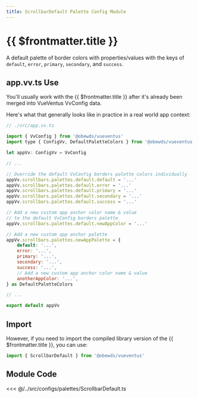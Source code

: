 ```yaml
---
title: ScrollbarDefault Palette Config Module
---
```


<script setup>
    import DocsPackageVersion from '../../../src/views/compos/DocsPackageVersion.vue'
</script>







# {{ $frontmatter.title }}

A default palette of border colors with properties/values with the keys of `default`, `error`, `primary`, `secondary`, and `success`.








## app.vv.ts Use

You'll usually work with the {{ $frontmatter.title }} after it's already been merged into VueVentus VvConfig data.

Here's what that generally looks like in practice in a real world app context:

```javascript
// ./src/app.vv.ts

import { VvConfig } from '@obewds/vueventus'
import type { ConfigVv, DefaultPaletteColors } from '@obewds/vueventus'

let appVv: ConfigVv = VvConfig

// ...

// Override the default VvConfig borders palette colors individually
appVv.scrollbars.palettes.default.default = '...'
appVv.scrollbars.palettes.default.error = '...'
appVv.scrollbars.palettes.default.primary = '...'
appVv.scrollbars.palettes.default.secondary = '...'
appVv.scrollbars.palettes.default.success = '...'

// Add a new custom app anchor color name & value
// to the default VvConfig borders palette
appVv.scrollbars.palettes.default.newAppColor = '...'

// Add a new custom app anchor palette
appVv.scrollbars.palettes.newAppPalette = {
    default: '...',
    error: '...',
    primary: '...',
    secondary: '...',
    success: '...',
    // Add a new custom app anchor color name & value
    anotherAppColor: '...',
} as DefaultPaletteColors

// ...

export default appVv
```








## Import

However, if you need to import the compiled library version of the {{ $frontmatter.title }}, you can use:

```javascript
import { ScrollbarDefault } from '@obewds/vueventus'
```













## Module Code

<<< @/../src/configs/palettes/ScrollbarDefault.ts






<DocsPackageVersion/>


